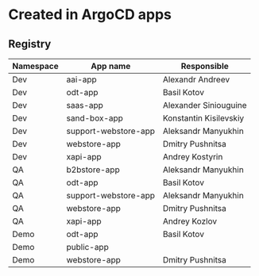 # Created in ArgoCD apps

## Registry

|Namespace |App name |Responsible |
|----------|--------|-----------|
|Dev| aai-app| Alexandr Andreev|
|Dev| odt-app| Basil Kotov|
|Dev| saas-app| Alexander Siniouguine|
|Dev| sand-box-app| Konstantin Kisilevskiy|
|Dev| support-webstore-app| Aleksandr Manyukhin|
|Dev| webstore-app| Dmitry Pushnitsa|
|Dev| xapi-app| Andrey Kostyrin|
|QA| b2bstore-app| Aleksandr Manyukhin|
|QA| odt-app| Basil Kotov|
|QA| support-webstore-app| Aleksandr Manyukhin|
|QA| webstore-app| Dmitry Pushnitsa|
|QA| xapi-app| Andrey Kozlov|
|Demo| odt-app| Basil Kotov|
|Demo| public-app| |
|Demo| webstore-app| Dmitry Pushnitsa|
